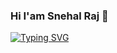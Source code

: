 ### Hi I'am Snehal Raj 👋
[![Typing SVG](https://readme-typing-svg.herokuapp.com?duration=4000&color=E37E10&lines=Web+developer;Learning+Flutter;Web3+enthusiast;Always+Learning;Loves+to+play+Valorant;Thinks+aliens+are+real)](https://git.io/typing-svg)

